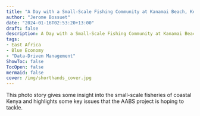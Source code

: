 ```yaml
---
title: "A Day with a Small-Scale Fishing Community at Kanamai Beach, Kenya"
author: "Jerome Bossuet"
date: "2024-01-16T02:53:20+13:00"
draft: false
description: A Day with a Small-Scale Fishing Community at Kanamai Beach, Kenya
tags:
- East Africa
- Blue Economy
- "Data-Driven Management"
ShowToc: false
TocOpen: false
mermaid: false
cover: /img/shorthands_cover.jpg
---
```


This photo story gives some insight into the small-scale fisheries of coastal Kenya and highlights some key issues that the AABS project is hoping to tackle.    

<script src="https://fishtales.shorthandstories.com/924b06bc-bcff-4bad-b86a-1885e1174b22/embed.js"></script>
